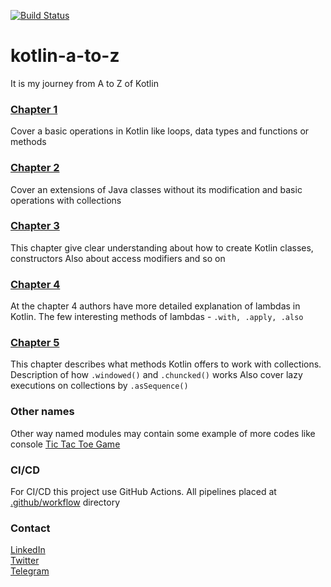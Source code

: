 [![Build Status](https://github.com/vrnsky/kotlin-a-to-z/actions/workflows/mvn-package.yml/badge.svg?branch=main)](https://github.com/vrnsky/kotlin-a-to-z/actions/workflows/mvn-package.yml)
# kotlin-a-to-z
It is my journey from A to Z of Kotlin

### [Chapter 1](./chapter1)
Cover a basic operations in Kotlin like loops, data types and functions or methods

### [Chapter 2](./chapter2)
Cover an extensions of Java classes without its modification and basic operations with collections

### [Chapter 3](./chapter3)
This chapter give clear understanding about how to create Kotlin classes, constructors
Also about access modifiers and so on

### [Chapter 4](./chapter4)
At the chapter 4 authors have more detailed explanation of lambdas in Kotlin. 
The few interesting methods of lambdas - `.with, .apply, .also`

### [Chapter 5](./chapter5)
This chapter describes what methods Kotlin offers to work with collections.
Description of how `.windowed()` and `.chuncked()` works
Also cover lazy executions on collections by `.asSequence()`

### Other names
Other way named modules may contain some example of more codes like console [Tic Tac Toe Game](./tictactoe)

### CI/CD
For CI/CD this project use GitHub Actions. All pipelines placed at [.github/workflow](./.github/workflows) directory 

### Contact
[LinkedIn](https://www.linkedin.com/in/vrnsky/)  
[Twitter](https://twitter.com/VoronyanskyE)  
[Telegram](https://t.me/vrnsky)  
